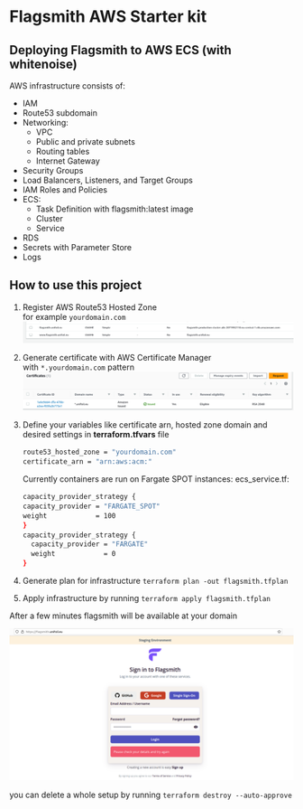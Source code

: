 # Flagsmith AWS Starter kit

## Deploying Flagsmith to AWS ECS (with whitenoise)

AWS infrastructure consists of:
- IAM
- Route53 subdomain
- Networking:
    - VPC
    - Public and private subnets
    - Routing tables
    - Internet Gateway
- Security Groups
- Load Balancers, Listeners, and Target Groups
- IAM Roles and Policies
- ECS:
    - Task Definition with flagsmith:latest image
    - Cluster
    - Service
- RDS
- Secrets with Parameter Store
- Logs

## How to use this project

1. Register AWS Route53 Hosted Zone \
  for example ```yourdomain.com```
![Route53 hosted zone](img/route53.png)
2. Generate certificate with AWS Certificate Manager \
  with ```*.yourdomain.com``` pattern
![Certificate](img/AWS_certificate_manager.png)
3. Define your variables like certificate arn, hosted zone domain and desired settings in **terraform.tfvars** file 
    ```bash
    route53_hosted_zone = "yourdomain.com"
    certificate_arn = "arn:aws:acm:"
    ```

    Currently containers are run on Fargate SPOT instances:
    ecs_service.tf:
    ```bash
    capacity_provider_strategy {
    capacity_provider = "FARGATE_SPOT"
    weight            = 100
    }
    capacity_provider_strategy {
      capacity_provider = "FARGATE"
      weight            = 0
    }
    ```
4. Generate plan for infrastructure ```terraform plan -out flagsmith.tfplan```
5. Apply infrastructure by running ```terraform apply flagsmith.tfplan```

After a few minutes flagsmith will be available at your domain

![Flagsmith online](img/flagsmith.png)


you can delete a whole setup by running ```terraform destroy --auto-approve```
